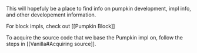 This will hopefuly be a place to find info on pumpkin development, impl info, and other developement information.

For block impls, check out [[Pumpkin Block]]

To acquire the source code that we base the Pumpkin impl on, follow the steps in [[Vanilla#Acquiring source]].